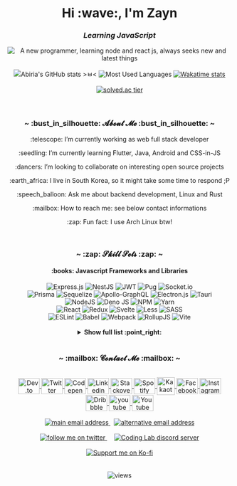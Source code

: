 <h1 align="center">Hi :wave:, I'm Zayn</h1>
<h3 align="center"><em>Learning JavaScript</em></h3>
<div align="center">
    <img
        src="https://readme-typing-svg.herokuapp.com?font=Fira+Code&pause=1000&width=435&lines=A+new+programmer;Trying+to+learn+Node+and+React+JS;Always+seeks+new+and+latest+things"
        alt="A new programmer, learning node and react js, always seeks new and latest things"
    />
</div>
<br />
<div align="center">
    <picture>
        <!-- prettier-ignore-attribute -->
        <source
            media="(prefers-color-scheme: dark)"
            srcset="https://github-readme-stats-Zaynfim.vercel.app/api?username=Zaynfim&title_color=9e76df&text_color=b6c1ce&icon_color=ac89e3&bg_color=00000000&hide_border=true&show_icons=true&include_all_commits=true&count_private=true&custom_title=Zaynfim%27s%20GitHub%20stats%20%3E%E3%85%82%3C&card_width=400"
        />
        <!-- prettier-ignore-attribute -->
        <source
            media="(prefers-color-scheme: light)"
            srcset="https://github-readme-stats-Zaynfim.vercel.app/api?username=Zaynfim&title_color=9062da&icon_color=9e76df&bg_color=00000000&hide_border=true&show_icons=true&include_all_commits=true&count_private=true&custom_title=Abiria%27s%20GitHub%20stats%20%3E%E3%85%82%3C&card_width=400"
        />
        <!-- prettier-ignore-attribute -->
        <img
            alt="Abiria's GitHub stats >ㅂ<"
            src="https://github-readme-stats-Zaynfim.vercel.app/api?username=Zaynfim&title_color=9062da&icon_color=9e76df&bg_color=00000000&hide_border=true&show_icons=true&include_all_commits=true&count_private=true&custom_title=Abiria%27s%20GitHub%20stats%20%3E%E3%85%82%3C&card_width=400"
        />
    </picture>
    <picture>
        <!-- prettier-ignore-attribute -->
        <source
            media="(prefers-color-scheme: dark)"
            srcset="https://github-readme-stats-Zaynfim.vercel.app/api/top-langs/?username=Zaynfim&title_color=9e76df&text_color=b6c1ce&icon_color=ac89e3&bg_color=00000000&hide_border=true&langs_count=10&layout=compact"
        />
        <!-- prettier-ignore-attribute -->
        <source
            media="(prefers-color-scheme: light)"
            srcset="https://github-readme-stats-Zaynfim.vercel.app/api/top-langs/?username=Zaynfim&title_color=9062da&icon_color=9e76df&bg_color=00000000&hide_border=true&langs_count=10&layout=compact"
        />
        <!-- prettier-ignore-attribute -->
        <img
            alt="Most Used Languages"
            src="https://github-readme-stats-Zaynfim.vercel.app/api/top-langs/?username=Zaynfim&title_color=9062da&icon_color=9e76df&bg_color=00000000&hide_border=true&langs_count=10&layout=compact"
        />
    </picture>
    <a href="https://wakatime.com/@Abiria">
        <picture>
            <!-- prettier-ignore-attribute -->
            <source
                media="(prefers-color-scheme: dark)"
                srcset="https://github-readme-stats-Zaynfim.vercel.app/api/wakatime/?username=Abiria&range=all_time&title_color=9e76df&text_color=b6c1ce&bg_color=00000000&hide_border=true&langs_count=20&layout=compact&hide=other"
            />
            <!-- prettier-ignore-attribute -->
            <source
                media="(prefers-color-scheme: light)"
                srcset="https://github-readme-stats-Zaynfim.vercel.app/api/wakatime/?username=Abiria&range=all_time&title_color=9062da&bg_color=00000000&hide_border=true&langs_count=20&layout=compact&hide=other"
            />
            <!-- prettier-ignore-attribute -->
            <img
                alt="Wakatime stats"
                src="https://github-readme-stats-Zaynfim.vercel.app/api/wakatime/?username=Abiria&range=all_time&title_color=9062da&bg_color=00000000&hide_border=true&langs_count=20&layout=compact&hide=other"
            />
        </picture>
    </a>
    <br>
    <br>
    <a href="https://solved.ac/profile/Zaynfim">
        <img src="http://mazassumnida.wtf/api/v2/generate_badge?boj=Zaynfim" alt="solved.ac tier">
    </a>
</div>
<br />
<br />
<h3 align="center">~ :bust_in_silhouette: 𝓐𝓫𝓸𝓾𝓽 𝓜𝓮 :bust_in_silhouette: ~</h3>
<p align="center">:telescope: I’m currently working as web full stack developer</p>
<p align="center">
    :seedling: I’m currently learning Flutter, Java, Android and CSS-in-JS
</p>
<p align="center">
    :dancers: I’m looking to collaborate on interesting open source projects
</p>
<p align="center">
    :earth_africa: I live in South Korea, so it might take some time to respond
    ;P
</p>
<p align="center">
    :speech_balloon: Ask me about backend development, Linux and Rust
</p>
<p align="center">:mailbox: How to reach me: see below contact informations</p>
<p align="center">:zap: Fun fact: I use Arch Linux btw!</p>
<br />
<h3 align="center">~ :zap: 𝓢𝓴𝓲𝓵𝓵 𝓢𝓮𝓽𝓼 :zap: ~</h3>
<h4 align="center">:books: Javascript Frameworks and Libraries</h4>
<div align="center">
    <img
        src="https://img.shields.io/badge/express.js-%23404d59.svg?style=for-the-badge&logo=express&logoColor=%2361DAFB"
        alt="Express.js"
    />
    <img
        src="https://img.shields.io/badge/nestjs-%23E0234E.svg?style=for-the-badge&logo=nestjs&logoColor=white"
        alt="NestJS"
    />
    <img
        src="https://img.shields.io/badge/JWT-black?style=for-the-badge&logo=JSON%20web%20tokens"
        alt="JWT"
    />
    <img
        src="https://img.shields.io/badge/Pug-FFF?style=for-the-badge&logo=pug&logoColor=A86454"
        alt="Pug"
    />
    <img
        src="https://img.shields.io/badge/Socket.io-black?style=for-the-badge&logo=socket.io&badgeColor=010101"
        alt="Socket.io"
    />
    <br />
    <img
        src="https://img.shields.io/badge/Prisma-3982CE?style=for-the-badge&logo=Prisma&logoColor=white"
        alt="Prisma"
    />
    <img
        src="https://img.shields.io/badge/Sequelize-52B0E7?style=for-the-badge&logo=Sequelize&logoColor=white"
        alt="Sequelize"
    />
    <img
        src="https://img.shields.io/badge/-ApolloGraphQL-311C87?style=for-the-badge&logo=apollo-graphql"
        alt="Apollo-GraphQL"
    />
    <img
        src="https://img.shields.io/badge/Electron-191970?style=for-the-badge&logo=Electron&logoColor=white"
        alt="Electron.js"
    />
    <img
        src="https://img.shields.io/badge/tauri-%2324C8DB.svg?style=for-the-badge&logo=tauri&logoColor=%23FFFFFF"
        alt="Tauri"
    />
    <br />
    <img
        src="https://img.shields.io/badge/node.js-6DA55F?style=for-the-badge&logo=node.js&logoColor=white"
        alt="NodeJS"
    />
    <img
        src="https://img.shields.io/badge/deno%20js-000000?style=for-the-badge&logo=deno&logoColor=white"
        alt="Deno JS"
    />
    <img
        src="https://img.shields.io/badge/NPM-%23000000.svg?style=for-the-badge&logo=npm&logoColor=white"
        alt="NPM"
    />
    <img
        src="https://img.shields.io/badge/yarn-%232C8EBB.svg?style=for-the-badge&logo=yarn&logoColor=white"
        alt="Yarn"
    />
    <br />
    <img
        src="https://img.shields.io/badge/react-%2320232a.svg?style=for-the-badge&logo=react&logoColor=%2361DAFB"
        alt="React"
    />
    <img
        src="https://img.shields.io/badge/redux-%23593d88.svg?style=for-the-badge&logo=redux&logoColor=white"
        alt="Redux"
    />
    <img
        src="https://img.shields.io/badge/svelte-%23f1413d.svg?style=for-the-badge&logo=svelte&logoColor=white"
        alt="Svelte"
    />
    <img
        src="https://img.shields.io/badge/less-2B4C80?style=for-the-badge&logo=less&logoColor=white"
        alt="Less"
    />
    <img
        src="https://img.shields.io/badge/SASS-hotpink.svg?style=for-the-badge&logo=SASS&logoColor=white"
        alt="SASS"
    />
    <br />
    <img
        src="https://img.shields.io/badge/ESLint-4B3263?style=for-the-badge&logo=eslint&logoColor=white"
        alt="ESLint"
    />
    <img
        src="https://img.shields.io/badge/Babel-F9DC3e?style=for-the-badge&logo=babel&logoColor=black"
        alt="Babel"
    />
    <img
        src="https://img.shields.io/badge/webpack-%238DD6F9.svg?style=for-the-badge&logo=webpack&logoColor=black"
        alt="Webpack"
    />
    <img
        src="https://img.shields.io/badge/RollupJS-ef3335?style=for-the-badge&logo=rollup.js&logoColor=white"
        alt="RollupJS"
    />
    <img
        src="https://img.shields.io/badge/vite-%23646CFF.svg?style=for-the-badge&logo=vite&logoColor=white"
        alt="Vite"
    />
</div>
<br />
<details>
    <summary align="center"><b>Show full list :point_right:</b></summary>
    <h4 align="center">:floppy_disk: Databases</h4>
    <div align="center">
        <img
            src="https://img.shields.io/badge/mysql-%2300f.svg?style=for-the-badge&logo=mysql&logoColor=white"
            alt="MySQL"
        />
        <img
            src="https://img.shields.io/badge/sqlite-%2307405e.svg?style=for-the-badge&logo=sqlite&logoColor=white"
            alt="SQLite"
        />
        <img
            src="https://img.shields.io/badge/MongoDB-%234ea94b.svg?style=for-the-badge&logo=mongodb&logoColor=white"
            alt="MongoDB"
        />
        <br />
        <img
            src="https://img.shields.io/badge/postgres-%23316192.svg?style=for-the-badge&logo=postgresql&logoColor=white"
            alt="Postgres"
        />
        <img
            src="https://img.shields.io/badge/redis-%23DD0031.svg?style=for-the-badge&logo=redis&logoColor=white"
            alt="Redis"
        />
        <img
            src="https://img.shields.io/badge/MariaDB-003545?style=for-the-badge&logo=mariadb&logoColor=white"
            alt="MariaDB"
        />
    </div>
    <h4 align="center">:test_tube: Testing</h4>
    <div align="center">
        <img
            src="https://img.shields.io/badge/jasmine-%238A4182.svg?style=for-the-badge&logo=jasmine&logoColor=white"
            alt="Jasmine"
        />
        <img
            src="https://img.shields.io/badge/-jest-%23C21325?style=for-the-badge&logo=jest&logoColor=white"
            alt="Jest"
        />
        <img
            src="https://img.shields.io/badge/-mocha-%238D6748?style=for-the-badge&logo=mocha&logoColor=white"
            alt="Mocha"
        />
        <img
            src="https://img.shields.io/badge/-selenium-%43B02A?style=for-the-badge&logo=selenium&logoColor=white"
            alt="Selenium"
        />
        <br />
        <img
            src="https://img.shields.io/badge/-TestingLibrary-%23E33332?style=for-the-badge&logo=testing-library&logoColor=white"
            alt="Testing-Library"
        />
        <img
            src="https://img.shields.io/badge/Insomnia-black?style=for-the-badge&logo=insomnia&logoColor=5849BE"
            alt="Insomnia"
        />
        <img
            src="https://img.shields.io/badge/Postman-FF6C37?style=for-the-badge&logo=postman&logoColor=white"
            alt="Postman"
        />
    </div>
    <h4 align="center">:clipboard: Languages</h4>
    <div align="center">
        <img
            src="https://img.shields.io/badge/c-%2300599C.svg?style=for-the-badge&logo=c&logoColor=white"
            alt="C"
        />
        <img
            src="https://img.shields.io/badge/c%23-%23239120.svg?style=for-the-badge&logo=c-sharp&logoColor=white"
            alt="C#"
        />
        <img
            src="https://img.shields.io/badge/dart-%230175C2.svg?style=for-the-badge&logo=dart&logoColor=white"
            alt="Dart"
        />
        <img
            src="https://img.shields.io/badge/python-3670A0?style=for-the-badge&logo=python&logoColor=ffdd54"
            alt="Python"
        />
        <img
            src="https://img.shields.io/badge/rust-%23000000.svg?style=for-the-badge&logo=rust&logoColor=white"
            alt="Rust"
        />
        <br />
        <img
            src="https://img.shields.io/badge/html5-%23E34F26.svg?style=for-the-badge&logo=html5&logoColor=white"
            alt="HTML5"
        />
        <img
            src="https://img.shields.io/badge/css3-%231572B6.svg?style=for-the-badge&logo=css3&logoColor=white"
            alt="CSS3"
        />
        <img
            src="https://img.shields.io/badge/javascript-%23323330.svg?style=for-the-badge&logo=javascript&logoColor=%23F7DF1E"
            alt="JavaScript"
        />
        <img
            src="https://img.shields.io/badge/typescript-%23007ACC.svg?style=for-the-badge&logo=typescript&logoColor=white"
            alt="TypeScript"
        />
        <br />
        <img
            src="https://img.shields.io/badge/-GraphQL-E10098?style=for-the-badge&logo=graphql&logoColor=white"
            alt="GraphQL"
        />
        <img
            src="https://img.shields.io/badge/-Julia-9558B2?style=for-the-badge&logo=julia&logoColor=white"
            alt="Julia"
        />
        <img
            src="https://img.shields.io/badge/markdown-%23000000.svg?style=for-the-badge&logo=markdown&logoColor=white"
            alt="Markdown"
        />
        <img
            src="https://img.shields.io/badge/latex-%23008080.svg?style=for-the-badge&logo=latex&logoColor=white"
            alt="LaTeX"
        />
        <br />
        <img
            src="https://img.shields.io/badge/shell_script-%23121011.svg?style=for-the-badge&logo=gnu-bash&logoColor=white"
            alt="Shell Script"
        />
        <img
            src="https://img.shields.io/badge/lua-%232C2D72.svg?style=for-the-badge&logo=lua&logoColor=white"
            alt="Lua"
        />
        <img
            src="https://img.shields.io/badge/perl-%2339457E.svg?style=for-the-badge&logo=perl&logoColor=white"
            alt="Perl"
        />
    </div>
    <h4 align="center">:cloud: Cloud Computing, SaaS and DevOps</h4>
    <div align="center">
        <img
            src="https://img.shields.io/badge/AWS-%23FF9900.svg?style=for-the-badge&logo=amazon-aws&logoColor=white"
            alt="AWS"
        />
        <img
            src="https://img.shields.io/badge/GoogleCloud-%234285F4.svg?style=for-the-badge&logo=google-cloud&logoColor=white"
            alt="Google Cloud"
        />
        <img
            src="https://img.shields.io/badge/Cloudflare-F38020?style=for-the-badge&logo=Cloudflare&logoColor=white"
            alt="Cloudflare"
        />
        <img
            src="https://img.shields.io/badge/firebase-%23039BE5.svg?style=for-the-badge&logo=firebase"
            alt="Firebase"
        />
        <br />
        <img
            src="https://img.shields.io/badge/heroku-%23430098.svg?style=for-the-badge&logo=heroku&logoColor=white"
            alt="Heroku"
        />
        <img
            src="https://img.shields.io/badge/netlify-%23000000.svg?style=for-the-badge&logo=netlify&logoColor=#00C7B7"
            alt="Netlify"
        />
        <img
            src="https://img.shields.io/badge/vercel-%23000000.svg?style=for-the-badge&logo=vercel&logoColor=white"
            alt="Vercel"
        />
        <img
            src="https://img.shields.io/badge/github%20actions-%232671E5.svg?style=for-the-badge&logo=githubactions&logoColor=white"
            alt="GitHub Actions"
        />
        <br />
        <img
            src="https://img.shields.io/badge/travis%20ci-%232B2F33.svg?style=for-the-badge&logo=travis&logoColor=white"
            alt="TravisCI"
        />
        <img
            src="https://img.shields.io/badge/docker-%230db7ed.svg?style=for-the-badge&logo=docker&logoColor=white"
            alt="Docker"
        />
        <img
            src="https://img.shields.io/badge/kubernetes-%23326ce5.svg?style=for-the-badge&logo=kubernetes&logoColor=white"
            alt="Kubernetes"
        />
    </div>
    <h4 align="center">:computer: IDEs and Editors</h4>
    <div align="center">
        <img
            src="https://img.shields.io/badge/CLion-black?style=for-the-badge&logo=clion&logoColor=white"
            alt="CLion"
        />
        <img
            src="https://img.shields.io/badge/webstorm-143?style=for-the-badge&logo=webstorm&logoColor=white&color=black"
            alt="WebStorm"
        />
        <img
            src="https://img.shields.io/badge/VIM-%2311AB00.svg?style=for-the-badge&logo=vim&logoColor=white"
            alt="Vim"
        />
        <img
            src="https://img.shields.io/badge/NeoVim-%2357A143.svg?&style=for-the-badge&logo=neovim&logoColor=white"
            alt="Neovim"
        />
        <br />
        <img
            src="https://img.shields.io/badge/IntelliJIDEA-000000.svg?style=for-the-badge&logo=intellij-idea&logoColor=white"
            alt="IntelliJ IDEA"
        />
        <img
            src="https://img.shields.io/badge/jupyter-%23FA0F00.svg?style=for-the-badge&logo=jupyter&logoColor=white"
            alt="Jupyter Notebook"
        />
        <img
            src="https://img.shields.io/badge/Visual%20Studio%20Code-0078d7.svg?style=for-the-badge&logo=visual-studio-code&logoColor=white"
            alt="Visual Studio Code"
        />
    </div>
    <h4 align="center">:control_knobs: Operating Systems I have used</h4>
    <div align="center">
        <img
            src="https://img.shields.io/badge/Arch%20Linux-1793D1?logo=arch-linux&logoColor=fff&style=for-the-badge"
            alt="Arch"
        />
        <img
            src="https://img.shields.io/badge/Manjaro-35BF5C?style=for-the-badge&logo=Manjaro&logoColor=white"
            alt="Manjaro"
        />
        <img
            src="https://img.shields.io/badge/Alpine_Linux-%230D597F.svg?style=for-the-badge&logo=alpine-linux&logoColor=white"
            alt="Alpine Linux"
        />
        <br />
        <img
            src="https://img.shields.io/badge/-MX%20Linux-%23000000?style=for-the-badge&logo=MXlinux&logoColor=white"
            alt="MX Linux"
        />
        <img
            src="https://img.shields.io/badge/Deepin-007CFF?style=for-the-badge&logo=deepin&logoColor=white"
            alt="Deepin"
        />
        <img
            src="https://img.shields.io/badge/Ubuntu-E95420?style=for-the-badge&logo=ubuntu&logoColor=white"
            alt="Ubuntu"
        />
        <img
            src="https://img.shields.io/badge/-KUbuntu-%230079C1?style=for-the-badge&logo=kubuntu&logoColor=white"
            alt="Kubuntu"
        />
        <img
            src="https://img.shields.io/badge/-Lubuntu-%230065C2?style=for-the-badge&logo=lubuntu&logoColor=white"
            alt="Lubuntu"
        />
        <br />
        <img
            src="https://img.shields.io/badge/Pop!_OS-48B9C7?style=for-the-badge&logo=Pop!_OS&logoColor=white"
            alt="Pop!\_OS"
        />
        <img
            src="https://img.shields.io/badge/Tails%20-56347C?&style=for-the-badge&logo=tails&logoColor=white"
            alt="Tails"
        />
        <img
            src="https://img.shields.io/badge/Windows-0078D6?style=for-the-badge&logo=windows&logoColor=white"
            alt="Windows"
        />
        <img
            src="https://img.shields.io/badge/chrome%20os-3d89fc?style=for-the-badge&logo=google%20chrome&logoColor=white"
            alt="Chrome OS"
        />
    </div>
    <h4 align="center">:rainbow: Collaboration Tools, Design, Etc</h4>
    <div align="center">
        <img
            src="https://img.shields.io/badge/Notion-%23000000.svg?style=for-the-badge&logo=notion&logoColor=white"
            alt="Notion"
        />
        <img
            src="https://img.shields.io/badge/Trello-%23026AA7.svg?style=for-the-badge&logo=Trello&logoColor=white"
            alt="Trello"
        />
        <img
            src="https://img.shields.io/badge/figma-%23F24E1E.svg?style=for-the-badge&logo=figma&logoColor=white"
            alt="Figma"
        />
        <img
            src="https://img.shields.io/badge/Inkscape-e0e0e0?style=for-the-badge&logo=inkscape&logoColor=080A13"
            alt="Inkscape"
        />
        <br />
        <img
            src="https://img.shields.io/badge/-Swagger-%23Clojure?style=for-the-badge&logo=swagger&logoColor=white"
            alt="Swagger"
        />
        <img
            src="https://img.shields.io/badge/Flutter-%2302569B.svg?style=for-the-badge&logo=Flutter&logoColor=white"
            alt="Flutter"
        />
        <img
            src="https://img.shields.io/badge/nginx-%23009639.svg?style=for-the-badge&logo=nginx&logoColor=white"
            alt="Nginx"
        />
        <img
            src="https://img.shields.io/badge/XFCE-%232284F2.svg?style=for-the-badge&logo=xfce&logoColor=white"
            alt="XFCE"
        />
    </div>
</details>
<br />
<h3 align="center">~ :mailbox: 𝓒𝓸𝓷𝓽𝓪𝓬𝓽 𝓜𝓮 :mailbox: ~</h3>
<br />
<div align="center">
    <a href="https://dev.to/abiria" target="blank">
        <img
            align="center"
            src="https://cdn.jsdelivr.net/npm/simple-icons@3.0.1/icons/dev-dot-to.svg"
            alt="Dev.to"
            height="36"
            width="48"
        />
    </a>
    <a href="https://twitter.com/abiria14" target="blank">
        <img
            align="center"
            src="https://raw.githubusercontent.com/rahuldkjain/github-profile-readme-generator/master/src/images/icons/Social/twitter.svg"
            alt="Twitter"
            height="36"
            width="48"
        />
    </a>
    <a href="https://codepen.io/Zaynfim" target="blank">
        <img
            align="center"
            src="https://raw.githubusercontent.com/rahuldkjain/github-profile-readme-generator/master/src/images/icons/Social/codepen.svg"
            alt="Codepen"
            height="36"
            width="48"
        />
    </a>
    <a href="https://linkedin.com/in/hunee-park-0a1144215" target="blank">
        <img
            align="center"
            src="https://raw.githubusercontent.com/rahuldkjain/github-profile-readme-generator/master/src/images/icons/Social/linked-in-alt.svg"
            alt="Linkedin"
            height="36"
            width="48"
        />
    </a>
    <a href="https://stackoverflow.com/users/16246435" target="blank">
        <img
            align="center"
            src="https://raw.githubusercontent.com/rahuldkjain/github-profile-readme-generator/master/src/images/icons/Social/stack-overflow.svg"
            alt="Stackoverflow"
            height="36"
            width="48"
        />
    </a>
    <a
        href="https://open.spotify.com/user/fpfkn9dn9kw6lqg2ot9vme5q9"
        target="blank"
    >
        <img
            align="center"
            src="https://raw.githubusercontent.com/rahuldkjain/github-profile-readme-generator/master/src/images/icons/Social/spotify.svg"
            alt="Spotify"
            height="36"
            width="48"
        />
    </a>
    <a href="https://open.kakao.com/me/Zaynfim" target="blank">
        <img
            align="center"
            src="https://t1.kakaocdn.net/kakaocorp/kakaocorp/admin/service/453a624d017900001.png"
            alt="Kakaotalk open profile"
            height="40"
            width="40"
        />
    </a>
    <a href="https://fb.com/100052119653000" target="blank">
        <img
            align="center"
            src="https://raw.githubusercontent.com/rahuldkjain/github-profile-readme-generator/master/src/images/icons/Social/facebook.svg"
            alt="Facebook"
            height="36"
            width="48"
        />
    </a>
    <a href="https://instagram.com/abiria.dev" target="blank">
        <img
            align="center"
            src="https://raw.githubusercontent.com/rahuldkjain/github-profile-readme-generator/master/src/images/icons/Social/instagram.svg"
            alt="Instagram"
            height="36"
            width="48"
        />
    </a>
    <a href="https://dribbble.com/abiria" target="blank">
        <img
            align="center"
            src="https://raw.githubusercontent.com/rahuldkjain/github-profile-readme-generator/master/src/images/icons/Social/dribbble.svg"
            alt="Dribbble"
            height="36"
            width="48"
        />
    </a>
    <a
        href="https://www.youtube.com/channel/UCKLXLD6E_omTZLZEbwZ7n8w"
        target="blank"
    >
        <img
            align="center"
            src="https://raw.githubusercontent.com/rahuldkjain/github-profile-readme-generator/master/src/images/icons/Social/youtube.svg"
            alt="youtube channel"
            height="36"
            width="48"
        />
    </a>
    <a href="https://www.reddit.com/user/Zaynfim" target="blank">
        <img
            align="center"
            src="https://raw.githubusercontent.com/rahuldkjain/github-profile-readme-generator/master/src/images/icons/Social/reddit.svg"
            alt="Youtube channel"
            height="36"
            width="48"
        />
    </a>
</div>
<br />
<div align="center">
    <a href="mailto:oro3673@gmail.com" target="_blank">
        <img
            src="https://img.shields.io/badge/oro3673@gmail.com-D14836?style=flat-square&logo=gmail&logoColor=white"
            alt="main email address"
        />
    </a>
    &nbsp;
    <a href="mailto:abiria.dev@gmail.com" target="_blank">
        <img
            src="https://img.shields.io/badge/abiria.dev@gmail.com-A0A0A0?style=flat-square&logo=Gmail&logoColor=white"
            alt="alternative email address"
        />
    </a>
</div>
<br />
<div align="center">
    <a href="https://twitter.com/abiria14" target="_blank">
        <img
            src="https://img.shields.io/twitter/follow/Abiria14?color=%231DA1F2&logo=twitter&style=for-the-badge"
            alt="follow me on twitter"
        />
    </a>
    &nbsp;&nbsp;&nbsp;
    <a href="https://discord.gg/GJqXUsp3Hp" target="_blank">
        <img
            alt="Coding Lab discord server"
            src="https://img.shields.io/discord/687271752224735233?color=%235865F2&label=discord&logo=discord&style=for-the-badge&labelColor=5865F2&logoColor=ffffff"
        />
    </a>
</div>
<br />
<div align="center">
    <a href="https://ko-fi.com/abiria">
        <img
            src="https://ko-fi.com/img/githubbutton_sm.svg"
            alt="Support me on Ko-fi"
            data-canonical-src="https://ko-fi.com/img/githubbutton_sm.svg"
            style="max-width: 100%"
        />
    </a>
</div>
<br />
<br />
<div align="center">
    <img
        src="https://hits.seeyoufarm.com/api/count/incr/badge.svg?url=https%3A%2F%2Fgithub.com%2FZaynfim&count_bg=%239E76DF&title_bg=%23444444&icon=github.svg&icon_color=%23E7E7E7&title=visitors&edge_flat=true"
        alt="views"
    />
</div>
